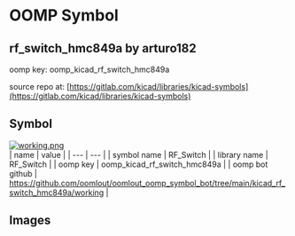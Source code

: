# OOMP Symbol  
## rf_switch_hmc849a  by arturo182  
  
oomp key: oomp_kicad_rf_switch_hmc849a  
  
source repo at: [https://gitlab.com/kicad/libraries/kicad-symbols](https://gitlab.com/kicad/libraries/kicad-symbols)  
## Symbol  
  
[![working.png](working_600.png)](working.png)  
| name | value | 
| --- | --- | 
| symbol name | RF_Switch | 
| library name | RF_Switch | 
| oomp key | oomp_kicad_rf_switch_hmc849a | 
| oomp bot github | https://github.com/oomlout/oomlout_oomp_symbol_bot/tree/main/kicad_rf_switch_hmc849a/working | 
## Images  
